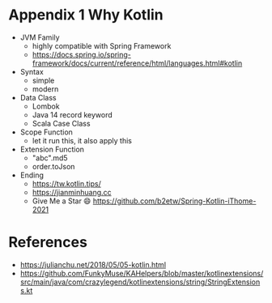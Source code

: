 # Appendix 1 Why Kotlin
* JVM Family
  * highly compatible with Spring Framework
  * https://docs.spring.io/spring-framework/docs/current/reference/html/languages.html#kotlin
* Syntax
  * simple
  * modern
* Data Class
  * Lombok
  * Java 14 record keyword
  * Scala Case Class
* Scope Function
  * let it run this, it also apply this
* Extension Function
  * "abc".md5
  * order.toJson
* Ending
  * https://tw.kotlin.tips/
  * https://jianminhuang.cc
  * Give Me a Star 😄 https://github.com/b2etw/Spring-Kotlin-iThome-2021

# References
* https://julianchu.net/2018/05/05-kotlin.html
* https://github.com/FunkyMuse/KAHelpers/blob/master/kotlinextensions/src/main/java/com/crazylegend/kotlinextensions/string/StringExtensions.kt
